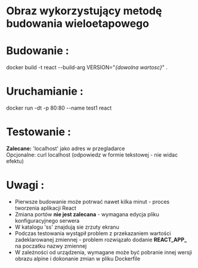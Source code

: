 # Obraz wykorzystujący metodę budowania wieloetapowego

# Budowanie :
docker build -t react --build-arg VERSION="<i>{dowolna wartosc}</i>" .

# Uruchamianie :
docker run -dt -p 80:80 --name test1 react

# Testowanie :
<b>Zalecane:</b> 'localhost' jako adres w przegladarce\
Opcjonalne: curl localhost (odpowiedz w formie tekstowej - nie widac efektu)

# Uwagi :
- Pierwsze budowanie może potrwać nawet kilka minut - proces tworzenia aplikacji React
- Zmiana portów <b>nie jest zalecana</b> - wymagana edycja pliku konfiguracyjnego serwera
- W katalogu 'ss' znajdują sie zrzuty ekranu
- Podczas testowania wystąpił problem z przekazaniem wartości zadeklarowanej zmiennej - problem rozwiązało dodanie <b>REACT_APP_</b> na poczatku nazwy zmiennej
- W zależności od urządzenia, wymagane może być pobranie innej wersji obrazu alpine i dokonanie zmian w pliku Dockerfile
